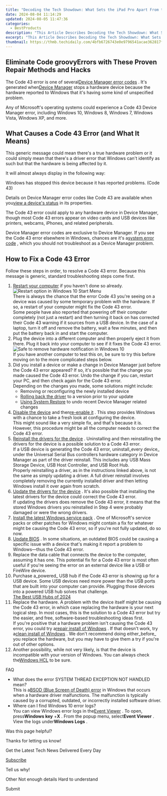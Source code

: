 ```yaml
---
title: "Decoding the Tech Showdown: What Sets the iPad Pro Apart From the MacBook Air?"
date: 2024-08-04 11:14:29
updated: 2024-08-05 11:47:36
categories:
  - BestProducts
description: "This Article Describes Decoding the Tech Showdown: What Sets the iPad Pro Apart From the MacBook Air?"
excerpt: "This Article Describes Decoding the Tech Showdown: What Sets the iPad Pro Apart From the MacBook Air?"
thumbnail: https://thmb.techidaily.com/4bfb6726743e0e9796541acae362817f2192de4cf7881ce69268badea3558c76.jpg
---
```


## Eliminate Code groovyErrors with These Proven Repair Methods and Hacks
 The Code 43 error is one of several[Device Manager error codes](https://www.lifewire.com/device-manager-error-codes-4159098) . It's generated when[Device Manager](https://www.lifewire.com/device-manager-2625860) stops a hardware device because the hardware reported to Windows that it's having some kind of unspecified problem.

 Any of Microsoft's operating systems could experience a Code 43 Device Manager error, including Windows 10, Windows 8, Windows 7, Windows Vista, Windows XP, and more.

## What Causes a Code 43 Error (and What It Means)

 This generic message could mean there's a true hardware problem or it could simply mean that there's a driver error that Windows can't identify as such but that the hardware is being affected by it.

 It will almost always display in the following way:

 Windows has stopped this device because it has reported problems. (Code 43)  

 Details on Device Manager error codes like Code 43 are available when you[view a device's status](https://www.lifewire.com/how-do-i-view-a-devices-status-in-device-manager-in-windows-2619211) in its properties.

 The Code 43 error could apply to any hardware device in Device Manager, though most Code 43 errors appear on video cards and USB devices like printers, webcams, iPhones, and related peripherals.

 Device Manager error codes are exclusive to Device Manager. If you see the Code 43 error elsewhere in Windows, chances are it's a[system error code](https://www.lifewire.com/system-error-code-2625996) , which you should not troubleshoot as a Device Manager problem.

## How to Fix a Code 43 Error

 Follow these steps in order, to resolve a Code 43 error. Because this message is generic, standard troubleshooting steps come first.

1. [Restart your computer](https://www.lifewire.com/how-to-reboot-a-computer-2624568) if you haven't done so already.  
![Restart option in Windows 10 Start Menu](https://www.lifewire.com/thmb/Cmw3C3c6Sl1OCykb7eHN6EpF8aI=/1500x0/filters:no_upscale():max_bytes(150000):strip_icc():format(webp)/restartWindows10-5c64952c46e0fb0001f256a9.jpg)  
 There is always the chance that the error Code 43 you're seeing on a device was caused by some temporary problem with the hardware. If so, a restart of your computer might fix the Code 43 error.  
 Some people have also reported that powering off their computer completely (not just a restart) and then turning it back on has corrected their Code 43 warning if it sources from a USB device. In the case of a laptop, turn it off and remove the battery, wait a few minutes, and then put the battery back in and start the computer.
2. Plug the device into a different computer and then properly eject it from there. Plug it back into your computer to see if it fixes the Code 43 error.  
![Safe to remove hardware notification in Windows 10](https://www.lifewire.com/thmb/d4PE46YO5am98siorGqDdnKsEA4=/1500x0/filters:no_upscale():max_bytes(150000):strip_icc():format(webp)/safe-to-remove-hardware-windows-10-9f4cf57623f042bbb5afffa425036a58.png)  
 If you have another computer to test this on, be sure to try this before moving on to the more complicated steps below.
3. Did you install a device or make a change in Device Manager just before the Code 43 error appeared? If so, it's possible that the change you made caused the Code 43 error. Undo the change if you can, restart your PC, and then check again for the Code 43 error.  
 Depending on the changes you made, some solutions might include:  
   * Removing or reconfiguring the newly installed device  
   * [Rolling back the driver](https://www.lifewire.com/how-to-roll-back-a-driver-in-windows-2619217) to a version prior to your update  
   * [Using System Restore](https://www.lifewire.com/how-to-use-system-restore-in-windows-2626131) to undo recent Device Manager related changes
4. [Disable the device](https://www.lifewire.com/how-do-i-disable-a-device-in-device-manager-in-windows-2619212) and then[re-enable it](https://www.lifewire.com/how-do-i-enable-a-device-in-device-manager-in-windows-2619215) . This step provides Windows with a chance to take a fresh look at configuring the device.  
 This might sound like a very simple fix, and that's because it is. However, this procedure might be all the computer needs to correct the Code 43 error.
5. [Reinstall the drivers for the device](https://www.nodevice.com/articles/windows/uninstall-windows-drivers) . Uninstalling and then reinstalling the drivers for the device is a possible solution to a Code 43 error.  
 If a USB device is generating the Code 43 error, uninstall_every device_ under the Universal Serial Bus controllers hardware category in Device Manager as part of the driver reinstall. This includes any USB Mass Storage Device, USB Host Controller, and USB Root Hub.  
 Properly reinstalling a driver, as in the instructions linked above, is not the same as simply updating a driver. A full driver reinstall involves completely removing the currently installed driver and then letting Windows install it over again from scratch.
6. [Update the drivers for the device](https://www.lifewire.com/how-to-update-drivers-in-windows-2619214) . It's also possible that installing the latest drivers for the device could correct the Code 43 error.  
 If updating the drivers does remove the Code 43 error, it means that the stored Windows drivers you reinstalled in Step 4 were probably damaged or were the wrong drivers.
7. [Install the latest Windows service pack](https://www.lifewire.com/how-to-check-for-install-windows-updates-2624596) . One of Microsoft's service packs or other patches for Windows might contain a fix for whatever might be causing the Code 43 error, so if you're not fully updated, do so now.
8. [Update BIOS](https://www.lifewire.com/how-to-update-bios-4783238) . In some situations, an outdated BIOS could be causing a specific issue with a device that's making it report a problem to Windows—thus the Code 43 error.
9. Replace the data cable that connects the device to the computer, assuming it has one. This potential fix for a Code 43 error is most often useful if you're seeing the error on an external device like a USB or FireWire device.
10. Purchase a_powered_ USB hub if the Code 43 error is showing up for a USB device. Some USB devices need more power than the USB ports that are built into your computer can provide. Plugging those devices into a powered USB hub solves that challenge.  
[The Best USB Hubs of 2024](https://www.lifewire.com/best-usb-hubs-4142295)
11. Replace the hardware. A problem with the device itself might be causing the Code 43 error, in which case replacing the hardware is your next logical step. In most cases, this is the solution to a Code 43 error but try the easier, and free, software-based troubleshooting ideas first.  
 If you're positive that a hardware problem isn't causing the Code 43 error, you could try a[repair install of Windows](https://www.lifewire.com/how-do-i-automatically-repair-windows-problems-2624907) . If that doesn't work, try a[clean install of Windows](https://www.lifewire.com/how-to-clean-install-windows-2624904) . We don't recommend doing either_before_ you replace the hardware, but you may have to give them a try if you're out of other options.
12. Another possibility, while not very likely, is that the device is incompatible with your version of Windows. You can always check the[Windows HCL](https://www.lifewire.com/what-is-the-windows-hardware-compatibility-list-2625914) to be sure.

 FAQ

* What does the error SYSTEM THREAD EXCEPTION NOT HANDLED mean?  
 This is a[BSOD (Blue Screen of Death) error](https://www.lifewire.com/blue-screen-error-codes-4065576) in Windows that occurs when a hardware driver malfunctions. The malfunction is typically caused by a corrupted, outdated, or incorrectly installed software driver.
* Where can I find Windows 10 error logs?  
 You can view Windows error logs in the[Event Viewer](https://www.lifewire.com/event-viewer-in-windows-10-5114142) . To open, press**Windows key** +**X** . From the popup menu, select**Event Viewer** . View the logs under**Windows Logs** .

Was this page helpful?

Thanks for letting us know!

 Get the Latest Tech News Delivered Every Day

[Subscribe](https://www.lifewire.com/#)

Tell us why!

 Other  Not enough details  Hard to understand

 Submit

<ins class="adsbygoogle"
     style="display:block"
     data-ad-format="autorelaxed"
     data-ad-client="ca-pub-7571918770474297"
     data-ad-slot="1223367746"></ins>



<ins class="adsbygoogle"
     style="display:block"
     data-ad-client="ca-pub-7571918770474297"
     data-ad-slot="8358498916"
     data-ad-format="auto"
     data-full-width-responsive="true"></ins>
